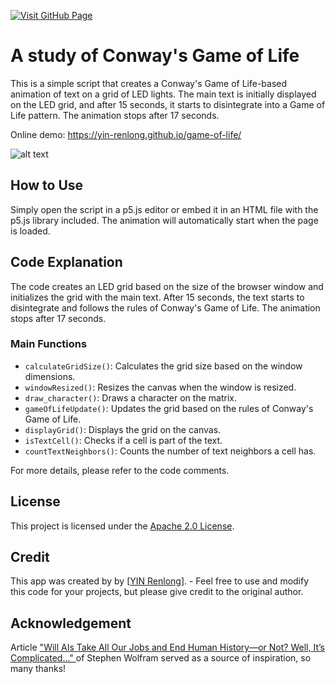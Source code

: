 [![Visit GitHub Page](https://img.shields.io/badge/Visit-GitHub%20Page-blue?logo=github)](https://yin-renlong.github.io/game-of-life/)

# A study of Conway's Game of Life

This is a simple script that creates a Conway's Game of Life-based animation of text on a grid of LED lights. The main text is initially displayed on the LED grid, and after 15 seconds, it starts to disintegrate into a Game of Life pattern. The animation stops after 17 seconds.

Online demo: https://yin-renlong.github.io/game-of-life/

![alt text](https://github.com/YIN-Renlong/game-of-life/blob/main/Schermata%202023-05.gif?raw=true)


## How to Use

Simply open the script in a p5.js editor or embed it in an HTML file with the p5.js library included. The animation will automatically start when the page is loaded.

## Code Explanation

The code creates an LED grid based on the size of the browser window and initializes the grid with the main text. After 15 seconds, the text starts to disintegrate and follows the rules of Conway's Game of Life. The animation stops after 17 seconds.

### Main Functions

- `calculateGridSize()`: Calculates the grid size based on the window dimensions.
- `windowResized()`: Resizes the canvas when the window is resized.
- `draw_character()`: Draws a character on the matrix.
- `gameOfLifeUpdate()`: Updates the grid based on the rules of Conway's Game of Life.
- `displayGrid()`: Displays the grid on the canvas.
- `isTextCell()`: Checks if a cell is part of the text.
- `countTextNeighbors()`: Counts the number of text neighbors a cell has.

For more details, please refer to the code comments.

## License

This project is licensed under the [Apache 2.0 License](LICENSE).

## Credit

This app was created by by [[YIN Renlong](https://github.com/YIN-Renlong)]. - Feel free to use and modify this code for your projects, but please give credit to the original author.

## Acknowledgement

Article ["Will AIs Take All Our Jobs and End Human History—or Not? Well, It’s Complicated…" ](https://writings.stephenwolfram.com/2023/03/will-ais-take-all-our-jobs-and-end-human-history-or-not-well-its-complicated/) of Stephen Wolfram served as a source of inspiration, so many thanks!

